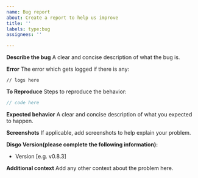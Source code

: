 ```yaml
---
name: Bug report
about: Create a report to help us improve
title: ''
labels: type:bug
assignees: ''

---
```


**Describe the bug**
A clear and concise description of what the bug is.

**Error**
The error which gets logged if there is any:
```
// logs here
```

**To Reproduce**
Steps to reproduce the behavior:
```go
// code here
```

**Expected behavior**
A clear and concise description of what you expected to happen.

**Screenshots**
If applicable, add screenshots to help explain your problem.

**Disgo Version(please complete the following information):**
 - Version [e.g. v0.8.3]

**Additional context**
Add any other context about the problem here.
